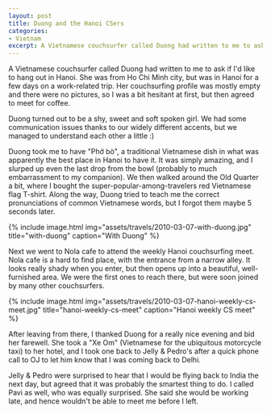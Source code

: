 ```yaml
---
layout: post
title: Duong and the Hanoi CSers
categories:
- Vietnam
excerpt: A Vietnamese couchsurfer called Duong had written to me to ask if I'd like to hang out in Hanoi. She was from Ho Chi Minh city, but was in Hanoi for a few days on a work-related trip. Her couchsurfing profile was mostly empty and there were no pictures, so I was a bit hesitant at first, but then agreed to meet for coffee.
---
```


A Vietnamese couchsurfer called Duong had written to me to ask if I'd like to
hang out in Hanoi. She was from Ho Chi Minh city, but was in Hanoi for a few
days on a work-related trip. Her couchsurfing profile was mostly empty and there
were no pictures, so I was a bit hesitant at first, but then agreed to meet for
coffee.

Duong turned out to be a shy, sweet and soft spoken girl. We had some
communication issues thanks to our widely different accents, but we managed to
understand each other a little :)

Duong took me to have "Phở bò", a traditional Vietnamese dish in what was
apparently the best place in Hanoi to have it. It was simply amazing, and I
slurped up even the last drop from the bowl (probably to much embarrassment to
my companion). We then walked around the Old Quarter a bit, where I bought the
super-popular-among-travelers red Vietnamese flag T-shirt. Along the way, Duong
tried to teach me the correct pronunciations of common Vietnamese words, but I
forgot them maybe 5 seconds later.

{% include image.html
    img="assets/travels/2010-03-07-with-duong.jpg"
    title="with-duong"
    caption="With Duong" %}

Next we went to Nola cafe to attend the weekly Hanoi couchsurfing meet. Nola
cafe is a hard to find place, with the entrance from a narrow alley. It looks
really shady when you enter, but then opens up into a beautiful, well-furnished
area. We were the first ones to reach there, but were soon joined by many other
couchsurfers.

{% include image.html
    img="assets/travels/2010-03-07-hanoi-weekly-cs-meet.jpg"
    title="hanoi-weekly-cs-meet"
    caption="Hanoi weekly CS meet" %}

After leaving from there, I thanked Duong for a really nice evening and bid her
farewell. She took a "Xe Om" (Vietnamese for the ubiquitous motorcycle taxi) to
her hotel, and I took one back to Jelly & Pedro's after a quick phone call to OJ
to let him know that I was coming back to Delhi.

Jelly & Pedro were surprised to hear that I would be flying back to India the
next day, but agreed that it was probably the smartest thing to do. I called
Pavi as well, who was equally surprised. She said she would be working late, and
hence wouldn't be able to meet me before I left.
